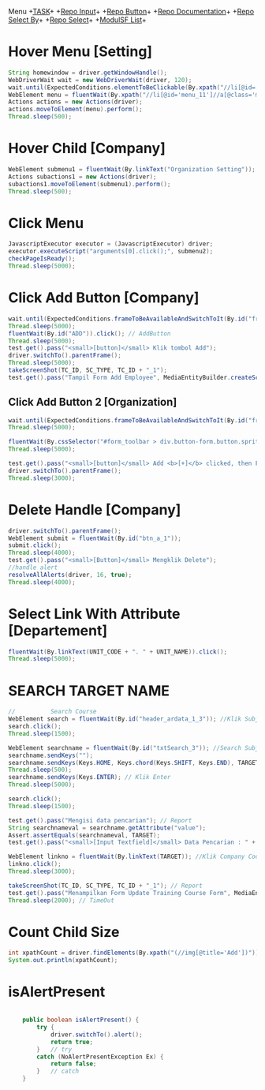 Menu +[TASK](https://github.com/arshve/mardown/blob/master/Task.md)+ +[Repo Input](https://github.com/arshve/mardown/blob/master/Repo%20Input.md#Insert-Multiple-input-To-Right-Box)+ +[Repo Button](https://github.com/arshve/mardown/blob/master/Repo%20Button.md)+ +[Repo Documentation](https://github.com/arshve/mardown/blob/master/Repo%20Documentation.md)+ +[Repo Select By](https://github.com/arshve/mardown/blob/master/Repo%20Select%20By.md)+ +[Repo Select](https://github.com/arshve/mardown/blob/master/Repo%20Select.md)+ +[ModulSF List](https://github.com/arshve/mardown/blob/master/ModulSF6.md)+

# Hover Menu [Setting]

```JAVA
String homewindow = driver.getWindowHandle();
WebDriverWait wait = new WebDriverWait(driver, 120);
wait.until(ExpectedConditions.elementToBeClickable(By.xpath("//li[@id='menu_8']//a[@class='menulink']")));
WebElement menu = fluentWait(By.xpath("//li[@id='menu_11']//a[@class='menulink']")); // Setting
Actions actions = new Actions(driver);
actions.moveToElement(menu).perform();
Thread.sleep(500);
```

# Hover Child [Company]

```JAVA
WebElement submenu1 = fluentWait(By.linkText("Organization Setting")); // Organization Setting
Actions subactions1 = new Actions(driver);
subactions1.moveToElement(submenu1).perform();
Thread.sleep(500);
```

# Click Menu

```JAVA
JavascriptExecutor executor = (JavascriptExecutor) driver;
executor.executeScript("arguments[0].click();", submenu2);
checkPageIsReady();
Thread.sleep(5000);
```

# Click Add Button [Company]

```JAVA
wait.until(ExpectedConditions.frameToBeAvailableAndSwitchToIt(By.id("frmSFBody")));
Thread.sleep(5000);
fluentWait(By.id("ADD")).click(); // AddButton
Thread.sleep(5000);
test.get().pass("<small>[button]</small> Klik tombol Add");
driver.switchTo().parentFrame();
Thread.sleep(5000);
takeScreenShot(TC_ID, SC_TYPE, TC_ID + "_1");
test.get().pass("Tampil Form Add Employee", MediaEntityBuilder.createScreenCaptureFromPath(filePathSc + TC_ID + "_1.png").build());
```

## Click Add Button 2 [Organization]

```JAVA
wait.until(ExpectedConditions.frameToBeAvailableAndSwitchToIt(By.id("frmSFBody")));
Thread.sleep(5000);

fluentWait(By.cssSelector("#form_toolbar > div.button-form.button.sprite-toolbar-add")).click();
Thread.sleep(5000);

test.get().pass("<small>[button]</small> Add <b>[+]</b> clicked, then Form Add Job Position Appeared");
driver.switchTo().parentFrame();
Thread.sleep(3000);
```

# Delete Handle [Company]

```JAVA
driver.switchTo().parentFrame();
WebElement submit = fluentWait(By.id("btn_a_1"));
submit.click();
Thread.sleep(4000);
test.get().pass("<small>[Button]</small> Mengklik Delete");
//handle alert
resolveAllAlerts(driver, 16, true);
Thread.sleep(4000);
```

# Select Link With Attribute [Departement]

```JAVA
fluentWait(By.linkText(UNIT_CODE + ". " + UNIT_NAME)).click();
Thread.sleep(5000);
```

# SEARCH TARGET NAME

```JAVA
//			Search Course
WebElement search = fluentWait(By.id("header_ardata_1_3")); //Klik Subject
search.click();
Thread.sleep(1500);

WebElement searchname = fluentWait(By.id("txtSearch_3")); //Search Subject
searchname.sendKeys("");
searchname.sendKeys(Keys.HOME, Keys.chord(Keys.SHIFT, Keys.END), TARGET); //Mencari Subject sesuai xls
Thread.sleep(500);
searchname.sendKeys(Keys.ENTER); // Klik Enter
Thread.sleep(5000);

search.click();
Thread.sleep(1500);

test.get().pass("Mengisi data pencarian"); // Report
String searchnameval = searchname.getAttribute("value");
Assert.assertEquals(searchnameval, TARGET);
test.get().pass("<small>[Input Textfield]</small> Data Pencarian : " + searchnameval); // Report

WebElement linkno = fluentWait(By.linkText(TARGET)); //Klik Company Code
linkno.click();
Thread.sleep(3000);

takeScreenShot(TC_ID, SC_TYPE, TC_ID + "_1"); // Report
test.get().pass("Menampilkan Form Update Training Course Form", MediaEntityBuilder.createScreenCaptureFromPath(filePathSc + TC_ID + "_1.png").build());
Thread.sleep(2000); // TimeOut

```

# Count Child Size

```JAVA
int xpathCount = driver.findElements(By.xpath("(//img[@title='Add'])")).size();
System.out.println(xpathCount);


```

# isAlertPresent

```JAVA

	public boolean isAlertPresent() { 
	    try { 
	        driver.switchTo().alert();
	        return true; 
	    }   // try 
	    catch (NoAlertPresentException Ex) { 
	        return false; 
	    }   // catch 
	}  
    
```
